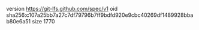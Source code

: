 version https://git-lfs.github.com/spec/v1
oid sha256:c107a25bb7a27c7df79796b7ff9bdfd920e9cbc40269df1489928bbab80e6a51
size 1770
